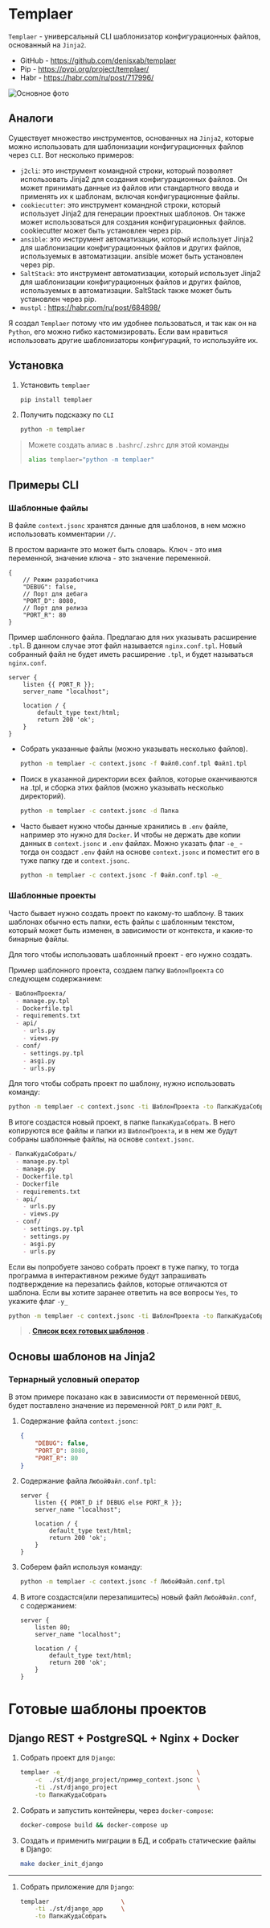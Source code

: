 # Templaer

`Templaer` - универсальный CLI шаблонизатор конфигурационных файлов, основанный на `Jinja2`.

- GitHub - <https://github.com/denisxab/templaer>
- Pip - <https://pypi.org/project/templaer/>
- Habr - <https://habr.com/ru/post/717996/>

![Основное фото](main.png)

## Аналоги

Существует множество инструментов, основанных на `Jinja2`, которые можно использовать для шаблонизации конфигурационных файлов через `CLI`. Вот несколько примеров:

- `j2cli`: это инструмент командной строки, который позволяет использовать Jinja2 для создания конфигурационных файлов. Он может принимать данные из файлов или стандартного ввода и применять их к шаблонам, включая конфигурационные файлы.
- `cookiecutter`: это инструмент командной строки, который использует Jinja2 для генерации проектных шаблонов. Он также может использоваться для создания конфигурационных файлов. cookiecutter может быть установлен через pip.
- `ansible`: это инструмент автоматизации, который использует Jinja2 для шаблонизации конфигурационных файлов и других файлов, используемых в автоматизации. ansible может быть установлен через pip.
- `SaltStack`: это инструмент автоматизации, который использует Jinja2 для шаблонизации конфигурационных файлов и других файлов, используемых в автоматизации. SaltStack также может быть установлен через pip.
- `mustpl` : <https://habr.com/ru/post/684898/>

Я создал `Templaer` потому что им удобнее пользоваться, и так как он на `Python`, его можно гибко кастомизировать. Если вам нравиться использовать другие шаблонизаторы конфигураций, то используйте их.

## Установка

1. Установить `templaer`

    ```bash
    pip install templaer
    ```

2. Получить подсказку по `CLI`

    ```bash
    python -m templaer
    ```

> Можете создать алиас в `.bashrc`/`.zshrc` для этой команды
>
> ```bash
> alias templaer="python -m templaer"
> ```

## Примеры CLI

### Шаблонные файлы

В файле `context.jsonc` хранятся данные для шаблонов, в нем можно использовать комментарии `//`.

В простом варианте это может быть словарь. Ключ - это имя переменной, значение ключа - это значение переменной.

```jsonc
{
    // Режим разработчика
    "DEBUG": false,
    // Порт для дебага
    "PORT_D": 8080,
    // Порт для релиза
    "PORT_R": 80
}
```

Пример шаблонного файла. Предлагаю для них указывать расширение `.tpl`. В данном случае этот файл называется `nginx.conf.tpl`. Новый собранный файл не будет иметь расширение `.tpl`, и будет называться `nginx.conf`.

```nginx
server {
    listen {{ PORT_R }};
    server_name "localhost";

    location / {
        default_type text/html;
        return 200 'ok';
    }
}
```

- Собрать указанные файлы (можно указывать несколько файлов).

    ```bash
    python -m templaer -c context.jsonc -f Файл0.conf.tpl Файл1.tpl
    ```

- Поиск в указанной директории всех файлов, которые оканчиваются на .tpl, и сборка этих файлов (можно указывать несколько директорий).

    ```bash
    python -m templaer -c context.jsonc -d Папка  
    ```

- Часто бывает нужно чтобы данные хранились в `.env` файле, например это нужно для `Docker`. И чтобы не держать две копии данных в `context.jsonc` и `.env` файлах. Можно указать флаг `-e_` - тогда он создаст `.env` файл на основе `context.jsonc` и поместит его в туже папку где и `context.jsonc`.

    ```bash
    python -m templaer -c context.jsonc -f Файл.conf.tpl -e_
    ```

### Шаблонные проекты

Часто бывает нужно создать проект по какому-то шаблону. В таких шаблонах обычно есть папки, есть файлы с шаблонным текстом, который может быть изменен, в зависимости от контекста, и какие-то бинарные файлы.

Для того чтобы использовать шаблонный проект - его нужно создать.

Пример шаблонного проекта, создаем папку `ШаблонПроекта` со следующем содержанием:

```markdown
- ШаблонПроекта/
  - manage.py.tpl
  - Dockerfile.tpl
  - requirements.txt
  - api/
    - urls.py
    - views.py
  - conf/
    - settings.py.tpl
    - asgi.py
    - urls.py
```

Для того чтобы собрать проект по шаблону, нужно использовать команду:

```bash
python -m templaer -c context.jsonc -ti ШаблонПроекта -to ПапкаКудаСобрать 
```

В итоге создастся новый проект, в папке `ПапкаКудаСобрать`. В него копируются все файлы и папки из `ШаблонПроекта`, и в нем же будут собраны шаблонные файлы, на основе `context.jsonc`.

```markdown
- ПапкаКудаСобрать/
  - manage.py.tpl
  - manage.py
  - Dockerfile.tpl
  - Dockerfile
  - requirements.txt
  - api/
    - urls.py
    - views.py
  - conf/
    - settings.py.tpl
    - settings.py
    - asgi.py
    - urls.py
```

Если вы попробуете заново собрать проект в туже папку, то тогда программа в интерактивном режиме будут запрашивать подтверждение на перезапись файлов, которые отличаются от шаблона. Если вы хотите заранее ответить на все вопросы `Yes`, то укажите флаг `-y_`

```bash
python -m templaer -c context.jsonc -ti ШаблонПроекта -to ПапкаКудаСобрать -y_
```

> .
> **[Список всех готовых шаблонов](#готовые-шаблоны-проектов)**
> .
>
## Основы шаблонов на Jinja2

### Тернарный условный оператор

В этом примере показано как в зависимости от переменной `DEBUG`, будет поставлено значение из переменной `PORT_D` или `PORT_R`.

1. Содержание файла `context.jsonc`:

    ```json
    {
        "DEBUG": false,
        "PORT_D": 8080,
        "PORT_R": 80
    }
    ```

2. Содержание файла `ЛюбойФайл.conf.tpl`:

    ```nginx
    server {
        listen {{ PORT_D if DEBUG else PORT_R }};
        server_name "localhost";

        location / {
            default_type text/html;
            return 200 'ok';
        }
    }
    ```

3. Соберем файл используя команду:

    ```bash
    python -m templaer -c context.jsonc -f ЛюбойФайл.conf.tpl
    ```

4. В итоге создастся(или перезапишитесь) новый файл `ЛюбойФайл.conf`, с содержанием:

    ```nginx
    server {
        listen 80;
        server_name "localhost";

        location / {
            default_type text/html;
            return 200 'ok';
        }
    }
    ```

# Готовые шаблоны проектов

## Django REST + PostgreSQL + Nginx + Docker

1. Собрать проект для `Django`:

    ```bash
    templaer -e_                                     \
        -c  ./st/django_project/пример_context.jsonc \
        -ti ./st/django_project                      \
        -to ПапкаКудаСобрать                  
    ```

2. Собрать и запустить контейнеры, через `docker-compose`:

    ```bash
    docker-compose build && docker-compose up
    ```

3. Создать и применить миграции в БД, и собрать статические файлы в Django:

    ```bash
    make docker_init_django
    ```

---

1. Собрать приложение для `Django`:

    ```bash
    templaer                    \
        -ti ./st/django_app     \
        -to ПапкаКудаСобрать                  
    ```
